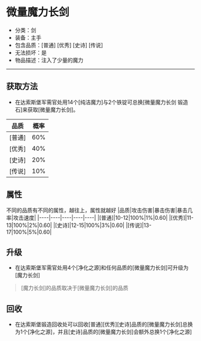 # 微量魔力长剑
* 分类：剑
* 装备：主手
* 包含品质：[普通] [优秀] [史诗] [传说]
* 无法损坏：是
* 物品描述：注入了少量的魔力
---
## 获取方法
* 在达索斯堡军需官处用14个[纯洁魔力]与2个铁锭可总换[微量魔力长剑 锻造石]来获取[微量魔力长剑]。

|品质|概率|
|----|----|
|[普通]|60%|
|[优秀]|40%|
|[史诗]|20%|
|[传说]|10%|
## 属性
不同的品质有不同的属性，越往上，属性就越好
|品质|攻击伤害|暴击伤害|暴击几率|攻击速度|
|----|----|----|----|----|
|[普通]|10-12|100%|1%|0.60|
|[优秀]|11-13|100%|2%|0.60|
|[史诗]|12-15|100%|3%|0.60|
|[传说]|13-17|100%|5%|0.60|
## 升级
* 在达索斯堡军需官处用4个[净化之源]和任何品质的[微量魔力长剑]可升级为[魔力长剑]
>[魔力长剑]的品质取决于[微量魔力长剑]的品质
## 回收
* 在达索斯堡锻造回收处可以回收[普通][优秀][史诗]品质的[微量魔力长剑]总换为1个[净化之源]，并且[史诗]品质的[微量魔力长剑]会额外总换1个[净化之源]
